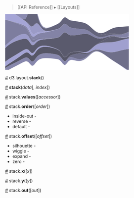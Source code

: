 > [[API Reference]] ▸ [[Layouts]]

![stack](stack.png)

<a name="stack" href="#stack">#</a> d3.layout.<b>stack</b>()

<a name="_stack" href="#_stack">#</a> <b>stack</b>(<i>data</i>[, <i>index</i>])

<a name="values" href="#values">#</a> stack.<b>values</b>([<i>accessor</i>])

<a name="order" href="#order">#</a> stack.<b>order</b>([<i>order</i>])

* inside-out - 
* reverse -
* default -

<a name="offset" href="#offset">#</a> stack.<b>offset</b>([<i>offset</i>])

* silhouette -
* wiggle -
* expand -
* zero -

<a name="x" href="#x">#</a> stack.<b>x</b>([<i>x</i>])

<a name="y" href="#y">#</a> stack.<b>y</b>([<i>y</i>])

<a name="out" href="#out">#</a> stack.<b>out</b>([<i>out</i>])
